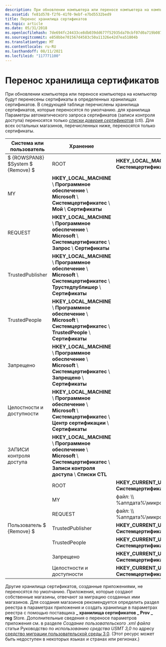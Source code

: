 ```yaml
---
description: При обновлении компьютера или переносе компьютера на компьютер будут перенесены сертификаты в определенных хранилищах сертификатов.
ms.assetid: fe81d578-f2f6-41f0-9ebf-e7bd5532bed9
title: Перенос хранилища сертификатов
ms.topic: article
ms.date: 05/31/2018
ms.openlocfilehash: 7de694fc24433ce8db039dd677f52935da70cbf07d0a719b0871bd1e8f4b2d35
ms.sourcegitcommit: e858bbe701567d4583c50a11326e42d7ea51804b
ms.translationtype: MT
ms.contentlocale: ru-RU
ms.lasthandoff: 08/11/2021
ms.locfileid: "117771100"
---
```

# <a name="certificate-store-migration"></a>Перенос хранилища сертификатов

При обновлении компьютера или переносе компьютера на компьютер будут перенесены сертификаты в определенных хранилищах сертификатов. В следующей таблице перечислены хранилища сертификатов, которые переносятся по умолчанию. для хранилища Параметры автоматического запроса сертификатов (записи контроля доступа) переносятся только [*списки доверия сертификатов*](../secgloss/c-gly.md) (ctl). Для всех остальных магазинов, перечисленных ниже, переносятся только сертификаты.

<table>
<thead>
<tr class="header">
<th>Система или пользователь</th>
<th>Хранение</th>
<th>Расположение хранения</th>
</tr>
</thead>
<tbody>
<tr class="odd">
<td>$ {ROWSPAN8} $System $ {Remove} $<br />
</td>
<td>ROOT</td>
<td><strong>HKEY_LOCAL_MACHINE</strong> \ <strong>Программное обеспечение</strong> \ <strong>Microsoft</strong> \ <strong>Системцертификатес</strong> \ <strong>Корневая папка</strong> \ <strong>Сертификаты</strong><br/></td>
</tr>
<tr class="even">
<td>MY</td>
<td><strong>HKEY_LOCAL_MACHINE</strong> \ <strong>Программное обеспечение</strong> \ <strong>Microsoft</strong> \ <strong>Системцертификатес</strong> \ <strong>Мой</strong> \ <strong>Сертификаты</strong><br/></td>

</tr>
<tr class="odd">
<td>REQUEST</td>
<td><strong>HKEY_LOCAL_MACHINE</strong> \ <strong>Программное обеспечение</strong> \ <strong>Microsoft</strong> \ <strong>Системцертификатес</strong> \ <strong>Запрос</strong> \ <strong>Сертификаты</strong><br/></td>

</tr>
<tr class="even">
<td>TrustedPublisher</td>
<td><strong>HKEY_LOCAL_MACHINE</strong> \ <strong>Программное обеспечение</strong> \ <strong>Microsoft</strong> \ <strong>Системцертификатес</strong> \ <strong>Трустедпублишер</strong> \ <strong>Сертификаты</strong><br/></td>

</tr>
<tr class="odd">
<td>TrustedPeople</td>
<td><strong>HKEY_LOCAL_MACHINE</strong> \ <strong>Программное обеспечение</strong> \ <strong>Microsoft</strong> \ <strong>Системцертификатес</strong> \ <strong>TrustedPeople</strong> \ <strong>Сертификаты</strong><br/></td>

</tr>
<tr class="even">
<td>Запрещено</td>
<td><strong>HKEY_LOCAL_MACHINE</strong> \ <strong>Программное обеспечение</strong> \ <strong>Microsoft</strong> \ <strong>Системцертификатес</strong> \ <strong>Запрещено</strong> \ <strong>Сертификаты</strong><br/></td>

</tr>
<tr class="odd">
<td>Целостности и доступности</td>
<td><strong>HKEY_LOCAL_MACHINE</strong> \ <strong>Программное обеспечение</strong> \ <strong>Microsoft</strong> \ <strong>Системцертификатес</strong> \ <strong>Центр сертификации</strong> \ <strong>Сертификаты</strong><br/></td>

</tr>
<tr class="even">
<td>ЗАПИСИ контроля доступа</td>
<td><strong>HKEY_LOCAL_MACHINE</strong> \ <strong>Программное обеспечение</strong> \ <strong>Microsoft</strong> \ <strong>Системцертификатес</strong> \ <strong>Записи контроля доступа</strong> \ <strong>Списки CTL</strong><br/></td>

</tr>
<tr class="odd">
<td rowspan="7">Пользователь $ {Remove} $<br />
</td>
<td>ROOT</td>
<td><strong>HKEY_CURRENT_USER</strong> \ <strong>Программное обеспечение</strong> \ <strong>Microsoft</strong> \ <strong>Системцертификатес</strong> \ <strong>Корневая папка</strong> \ <strong>Сертификаты</strong><br/></td>
</tr>
<tr class="even">
<td>MY</td>
<td>файл: \\ %аппдата%\микрософт\системцертификатес\ми\цертификатес</td>

</tr>
<tr class="odd">
<td>REQUEST</td>
<td>файл: \\ %аппдата%\микрософт\системцертификатес\рекуест\цертификатес</td>

</tr>
<tr class="even">
<td>TrustedPublisher</td>
<td><strong>HKEY_CURRENT_USER</strong> \ <strong>Программное обеспечение</strong> \ <strong>Microsoft</strong> \ <strong>Системцертификатес</strong> \ <strong>Трустедпублишер</strong> \ <strong>Сертификаты</strong><br/></td>

</tr>
<tr class="odd">
<td>TrustedPeople</td>
<td><strong>HKEY_CURRENT_USER</strong> \ <strong>Программное обеспечение</strong> \ <strong>Microsoft</strong> \ <strong>Системцертификатес</strong> \ <strong>TrustedPeople</strong> \ <strong>Сертификаты</strong><br/></td>

</tr>
<tr class="even">
<td>Запрещено</td>
<td><strong>HKEY_CURRENT_USER</strong> \ <strong>Программное обеспечение</strong> \ <strong>Microsoft</strong> \ <strong>Системцертификатес</strong> \ <strong>Запрещено</strong> \ <strong>Сертификаты</strong><br/></td>

</tr>
<tr class="odd">
<td>Целостности и доступности</td>
<td><strong>HKEY_CURRENT_USER</strong> \ <strong>Программное обеспечение</strong> \ <strong>Microsoft</strong> \ <strong>Системцертификатес</strong> \ <strong>Центр сертификации</strong> \ <strong>Сертификаты</strong><br/></td>

</tr>
</tbody>
</table>



 

Другие хранилища сертификатов, созданные приложениями, не переносятся по умолчанию. Приложения, которые создают собственные магазины, отвечают за миграцию созданных ими магазинов. Для создания магазинов рекомендуется определить раздел реестра в параметрах приложения и создать хранилище в параметрах реестра с помощью поставщика **\_ хранилища сертификатов \_ Prov \_ reg** Store. Дополнительные сведения о переносе параметров приложения см. в разделе *Создание пользовательского .xml файла* статьи Руководство по *использованию средства USMT 3,0* по адресу [средство миграции пользовательской среды 3,0](https://www.microsoft.com/technet/windowsvista/library/91f62fc4-621f-4537-b311-1307df010561.mspx). (Этот ресурс может быть недоступен в некоторых языках и странах или регионах.)

 

 
